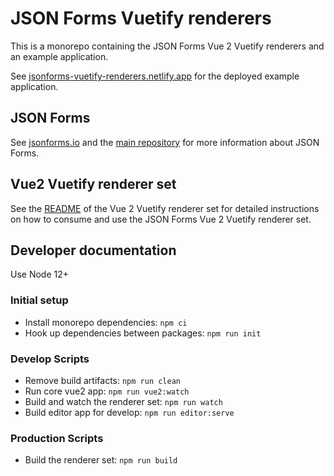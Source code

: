 # JSON Forms Vuetify renderers

This is a monorepo containing the JSON Forms Vue 2 Vuetify renderers and an example application.

See [jsonforms-vuetify-renderers.netlify.app](https://jsonforms-vuetify-renderers.netlify.app) for the deployed example application.

## JSON Forms

See [jsonforms.io](https://jsonforms.io/) and the [main repository](https://github.com/eclipsesource/jsonforms) for more information about JSON Forms.

## Vue2 Vuetify renderer set

See the [README](https://github.com/eclipsesource/jsonforms-vuetify-renderers/blob/main/vue2-vuetify/README.md) of the Vue 2 Vuetify renderer set for detailed instructions on how to consume and use the JSON Forms Vue 2 Vuetify renderer set.

## Developer documentation

Use Node 12+

### Initial setup

- Install monorepo dependencies: `npm ci`
- Hook up dependencies between packages: `npm run init`

### Develop Scripts

- Remove build artifacts: `npm run clean`
- Run core vue2 app: `npm run vue2:watch`
- Build and watch the renderer set: `npm run watch`
- Build editor app for develop: `npm run editor:serve`

### Production Scripts

- Build the renderer set: `npm run build`
